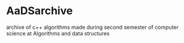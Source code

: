 # AaDSarchive
archive of c++ algorithms made during second semester of computer science at Algorithms and data structures
